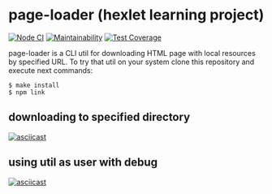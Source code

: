 # page-loader (hexlet learning project)

[![Node CI](https://github.com/valeriySeregin/backend-project-lvl3/workflows/Node%20CI/badge.svg)](https://github.com/valeriySeregin/backend-project-lvl3/actions)
[![Maintainability](https://api.codeclimate.com/v1/badges/9f4a36733273a3500b9a/maintainability)](https://codeclimate.com/github/valeriySeregin/backend-project-lvl3/maintainability)
[![Test Coverage](https://api.codeclimate.com/v1/badges/9f4a36733273a3500b9a/test_coverage)](https://codeclimate.com/github/valeriySeregin/backend-project-lvl3/test_coverage)

page-loader is a CLI util for downloading HTML page with local resources by specified URL. To try that util on your system clone this repository and execute next commands:
```
$ make install
$ npm link
```

## downloading to specified directory
[![asciicast](https://asciinema.org/a/NMJ3UsJ3aQaVO0zp8G14najX8.svg)](https://asciinema.org/a/NMJ3UsJ3aQaVO0zp8G14najX8)

## using util as user with debug
[![asciicast](https://asciinema.org/a/UTpCEmyaanN8gECIZS2c0YaZl.svg)](https://asciinema.org/a/UTpCEmyaanN8gECIZS2c0YaZl)
